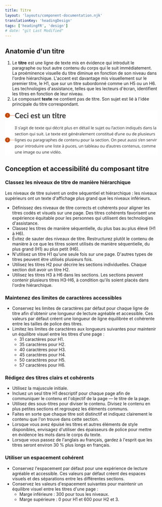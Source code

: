 ```yaml
---
title: Titre
layout: 'layouts/component-documentation.njk'
translationKey: 'headingDesign'
tags: ['headingFR', 'design']
# date: "git Last Modified"
---
```


## Anatomie d'un titre

<ol class="anatomy-list">
  <li>Le <strong>titre</strong> est une ligne de texte mis en évidence qui introduit le paragraphe ou tout autre contenu du corps qui le suit immédiatement. La proéminence visuelle du titre diminue en fonction de son niveau dans l'ordre hiérarchique. L'accent est davantage mis visuellement sur le premier titre, le H1, que sur un titre subordonné comme un H5 ou un H6. Les technologies d'assistance, telles que les lecteurs d'écran, identifient les titres en fonction de leur niveau.</li>
  <li>Le composant <strong>texte</strong> ne contient pas de titre. Son sujet est lié à l'idée principale du titre correspondant.</li>
</ol>

<img class="b-sm b-default p-300" src="/images/fr/components/anatomy/gcds-heading-anatomy.svg" alt="Un titre en gros caractères au-dessus d'un bloc de texte plus petit. Le texte en se lit comme suit : « Ceci est un titre. » Le bloc suivant se lit comme suit : « Il s'agit de texte qui décrit plus en détail le sujet ou l'action indiqués dans la section qui suit. Le texte est généralement constitué d'une ou de plusieurs lignes ou paragraphes de contenu pour la section. On peut aussi s'en servir pour introduire une liste à puces, un tableau ou d'autres contenus, comme une image ou une vidéo. » Il y a une étiquette pointant vers le plus grand texte indiquant « 1 » et il y a une étiquette pointant vers le plus petit bloc de texte qui indique « 2 »." />

## Conception et accessibilité du composant titre

### Classez les niveaux de titre de manière hiérarchique

Les niveaux de titre suivent un ordre séquentiel et hiérarchique : les niveaux supérieurs ont un texte d'affichage plus grand que les niveaux inférieurs.

- Définissez des niveaux de titre corrects et cohérents pour aligner les titres codés et visuels sur une page. Des titres cohérents favorisent une expérience équitable pour les personnes qui utilisent des technologies d'assistance.
- Classez les titres de manière séquentielle, du plus bas au plus élevé (H1 à H6).
- Évitez de sauter des niveaux de titre. Restructurez plutôt le contenu de manière à ce que les titres soient utilisés de manière séquentielle, du plus grand (H1) au plus petit (H6).
- N'utilisez un titre H1 qu'une seule fois sur une page. D'autres types de titres peuvent être utilisés plusieurs fois.
- Utilisez les titres H2 pour décrire les sections individuelles. Chaque section doit avoir un titre H2.
- Utilisez les titres H3 à H6 dans les sections. Les sections peuvent contenir plusieurs titres H3-H6, à condition qu'ils soient placés dans l'ordre hiérarchique.

### Maintenez des limites de caractères accessibles

- Conservez les limites de caractères par défaut pour chaque ligne de titre afin d'obtenir une longueur de lecture agréable et accessible. Ces valeurs par défaut créent une longueur de ligne équilibrée et cohérente entre les tailles de police des titres.
- Limitez les limites de caractères aux longueurs suivantes pour maintenir un équilibre visuel entre les titres d'une page :
  - 31 caractères pour H1.
  - 35 caractères pour H2.
  - 40 caractères pour H3.
  - 45 caractères pour H4.
  - 50 caractères pour H5.
  - 57 caractères pour H6.

### Rédigez des titres clairs et cohérents

- Utilisez la majuscule initiale.
- Incluez un seul titre H1 descriptif pour chaque page afin de communiquer le contenu et l'objectif de la page — le titre de la page.
- Utilisez des sous-titres pour diviser le contenu. Divisez le contenu en plus petites sections et regroupez les éléments communs.
- Faites en sorte que chaque titre soit distinctif et indiquez clairement le contenu que l'on trouve dans cette section.
- Lorsque vous avez épuisé les titres et autres éléments de style disponibles, envisagez d'utiliser des épaisseurs de police pour mettre en évidence les mots dans le corps du texte.
- Lorsque vous passez de l'anglais au français, gardez à l'esprit que les titres seront environ 30 % plus longs en français.

### Utiliser un espacement cohérent

- Conservez l'espacement par défaut pour une expérience de lecture agréable et accessible. Ces valeurs par défaut créent des espaces visuels et des séparations entre les différentes sections.
- Conservez les valeurs d'espacement suivantes pour maintenir un équilibre visuel entre les titres d'une page :
  - Marge inférieure : 300 pour tous les niveaux.
  - Marge supérieure : 0 pour H1 et 600 pour H2 et 3.
